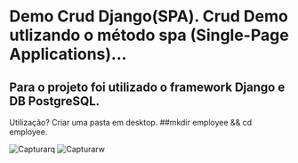 # Demo Crud Django(SPA). Crud Demo utlizando o método spa (Single-Page Applications)...
## Para o projeto foi utilizado o framework Django e DB PostgreSQL.
Utilização?
Criar uma pasta em desktop.
##mkdir employee && cd employee.

![Capturarq](https://user-images.githubusercontent.com/69087075/110227932-d3209e80-7edb-11eb-921f-d1ea5a2a9dbc.PNG)
![Capturarw](https://user-images.githubusercontent.com/69087075/110227961-f9463e80-7edb-11eb-9f69-a0bd242568c5.PNG)
